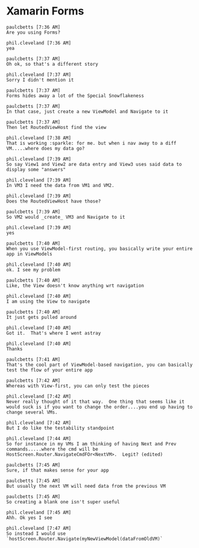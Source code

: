 # Xamarin Forms

    paulcbetts [7:36 AM] 
    Are you using Forms?
    
    phil.cleveland [7:36 AM] 
    yea
    
    paulcbetts [7:37 AM] 
    Oh ok, so that's a different story
    
    phil.cleveland [7:37 AM] 
    Sorry I didn't mention it
    
    paulcbetts [7:37 AM] 
    Forms hides away a lot of the Special Snowflakeness
    
    paulcbetts [7:37 AM]
    In that case, just create a new ViewModel and Navigate to it
    
    paulcbetts [7:37 AM]
    Then let RoutedViewHost find the view
    
    phil.cleveland [7:38 AM] 
    That is working :sparkle: for me. but when i nav away to a diff VM.....where does my data go?
    
    phil.cleveland [7:39 AM]
    So say View1 and View2 are data entry and View3 uses said data to display some "answers"
    
    phil.cleveland [7:39 AM]
    In VM3 I need the data from VM1 and VM2.
    
    phil.cleveland [7:39 AM]
    Does the RoutedViewHost have those?
    
    paulcbetts [7:39 AM] 
    So VM2 would _create_ VM3 and Navigate to it
    
    phil.cleveland [7:39 AM] 
    yes
    
    paulcbetts [7:40 AM] 
    When you use ViewModel-first routing, you basically write your entire app in ViewModels
    
    phil.cleveland [7:40 AM] 
    ok. I see my problem
    
    paulcbetts [7:40 AM] 
    Like, the View doesn't know anything wrt navigation
    
    phil.cleveland [7:40 AM] 
    I am using the View to navigate
    
    paulcbetts [7:40 AM] 
    It just gets pulled around
    
    phil.cleveland [7:40 AM] 
    Got it.  That's where I went astray
    
    phil.cleveland [7:40 AM]
    Thanks
    
    paulcbetts [7:41 AM] 
    That's the cool part of ViewModel-based navigation, you can basically test the flow of your entire app
    
    paulcbetts [7:42 AM]
    Whereas with View-first, you can only test the pieces
    
    phil.cleveland [7:42 AM] 
    Never really thought of it that way.  One thing that seems like it would suck is if you want to change the order....you end up having to change several VMs.
    
    phil.cleveland [7:42 AM]
    But I do like the testability standpoint
    
    phil.cleveland [7:44 AM]
    So for instance in my VMs I am thinking of having Next and Prev commands.....where the cmd will be HostScreen.Router.NavigateCmdFOr<NextVM>.  Legit? (edited)
    
    paulcbetts [7:45 AM] 
    Sure, if that makes sense for your app
    
    paulcbetts [7:45 AM]
    But usually the next VM will need data from the previous VM
    
    paulcbetts [7:45 AM]
    So creating a blank one isn't super useful
    
    phil.cleveland [7:45 AM] 
    Ahh. Ok yes I see
    
    phil.cleveland [7:47 AM]
    So instead I would use `hostScreen.Router.Navigate(myNewViewModel(dataFromOldVM)`
